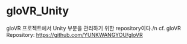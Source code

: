 # gloVR_Unity
gloVR 프로젝트에서 Unity 부분을 관리하기 위한 repository이다./n
cf. gloVR Repository: https://github.com/YUNKWANGYOU/gloVR
